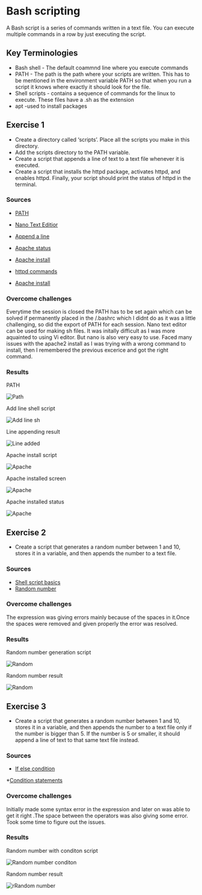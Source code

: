 # Bash scripting
A Bash script is a series of commands written in a text file. You can execute multiple commands in a row by just executing the script.
## Key Terminologies
* Bash shell - The default coammnd line where you execute commands
* PATH - The path is the path where your scripts are written. This has to be mentioned in the environment variable PATH so that when you run a script it knows where exactly it should look for the file.
* Shell scripts - contains a sequence of commands for the linux to execute. These files have a .sh as the extension
* apt -used to install packages

## Exercise 1
- Create a directory called ‘scripts’. Place all the scripts you make in this directory.
- Add the scripts directory to the PATH variable.
- Create a script that appends a line of text to a text file whenever it is executed.
- Create a script that installs the httpd package, activates httpd, and enables httpd. Finally, your script should print the status of httpd in the terminal.




### Sources

* [PATH](https://linuxize.com/post/how-to-add-directory-to-path-in-linux/)
* [Nano Text Editior](https://linuxize.com/post/how-to-use-nano-text-editor/)

* [Append a line](https://unix.stackexchange.com/questions/567531/ways-to-append-text-to-a-file)

* [Apache status ](https://www.tecmint.com/check-apache-httpd-status-and-uptime-in-linux/)

* [Apache install](https://linuxconfig.org/apache-webserver-httpd-service-installation-on-redhat-7-linux
)
* [httpd commands](https://www.thegeekdiary.com/httpd-command-examples-in-linux/)

* [Apache install](https://techdirectarchive.com/2022/03/19/how-to-install-apache-http-server-on-ubuntu-20-04-lts/)


### Overcome challenges
 Everytime the session is closed the PATH has to be set again which can be solved if permanently placed in the /.bashrc which I didnt do as it was a little challenging, so did the export of PATH for each session.
 Nano text editor can be used for making sh files. It was initally difficult as I was more aquainted to using Vi  editor. But nano is also very easy to use.
Faced many issues with the apache2 install as I was trying with a wrong command to install, then I remembered the previous excerice and got the right command. 


 ### Results
 PATH

 ![Path](../00_includes/linux07/path.png)

 Add line shell script

![Add line sh](../00_includes/linux07/addlinesh.png)

Line appending result

![Line added](../00_includes/linux07/addline.png)

Apache install script

![Apache](../00_includes/linux07/httpdsh.png)

Apache installed screen

![Apache](../00_includes/linux07/Apacheinstall.png)

Apache installed status

![Apache](../00_includes/linux07/Apachestatus.png)
## Exercise 2
- Create a script that generates a random number between 1 and 10, stores it in a variable, and then appends the number to a text file.
### Sources

* [Shell script basics](https://programming.vip/docs/shell-script-basics-start-from-scratch-the-first-shell-script.html)
* [Random number](https://stackoverflow.com/questions/1194882/how-to-generate-random-number-in-bash)

### Overcome challenges
 The expression was giving errors mainly because of the spaces in it.Once the spaces were removed and given properly the error was resolved.
 

 ### Results
Random number generation script

 ![Random](../00_includes/linux07/randomsh.png)

 Random number result

![Random](../00_includes/linux07/randomresult.png)


## Exercise 3
- Create a script that generates a random number between 1 and 10, stores it in a variable, and then appends the number to a text file only if the number is bigger than 5. If the number is 5 or smaller, it should append a line of text to that same text file instead.
### Sources

* [If else condition](https://www.educba.com/if-else-in-shell-scripting/)

*[Condition statements](https://www.linuxtechi.com/compare-numbers-strings-files-in-bash-script/#:~:text=Syntax%20of%20comparisons%20in%20shell%20script%20if%20%5B,greater%22%20else%20print%20%222%20is%20not%20greater%22%20fi)

### Overcome challenges
 Initially made some syntax error in the expression and later on was able to get it right .The space between the operators was also giving some error. Took some time to figure out the issues.
 

 ### Results
 Random number with conditon script

 ![Random number conditon](../00_includes/linux07/conditionsh.png)

 Random number result

![rRandom number ](../00_includes/linux07/conditionresult.png)






